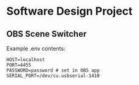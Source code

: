 # Software Design Project

## OBS Scene Switcher

Example .env contents:

```console
HOST=localhost
PORT=4455
PASSWORD=password # set in OBS app
SERIAL_PORT=/dev/cu.usbserial-1410
```
